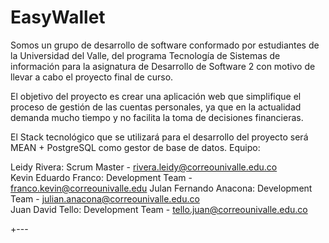 ﻿# EasyWallet
Somos un grupo de desarrollo de software conformado por estudiantes de la Universidad del Valle, del programa Tecnología de Sistemas de información para la asignatura de Desarrollo de Software 2 con motivo de llevar a cabo el proyecto final de curso.  

El objetivo del proyecto es crear una aplicación web que simplifique el proceso de gestión de las cuentas personales, ya que en la actualidad demanda mucho tiempo y no facilita la toma de decisiones financieras.  

El Stack tecnológico que se utilizará para el desarrollo del proyecto será MEAN + PostgreSQL como gestor de base de datos.  Equipo:  

Leidy Rivera: Scrum Master - rivera.leidy@correounivalle.edu.co  
Kevin Eduardo Franco: Development Team - franco.kevin@correounivalle.edu 
Julan Fernando Anacona: Development Team - julian.anacona@correounivalle.edu.co  
Juan David Tello: Development Team - tello.juan@correounivalle.edu.co

+---